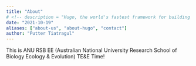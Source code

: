 ```yaml
---
title: "About"
# <!-- description = "Hugo, the world's fastest framework for building websites" -->
date: "2021-10-19"
aliases: ["about-us", "about-hugo", "contact"]
author: "Putter Tiatragul"
---
```


This is ANU RSB EE (Australian National University Research School of Biology Ecology & Evolution) TE&E Time! 